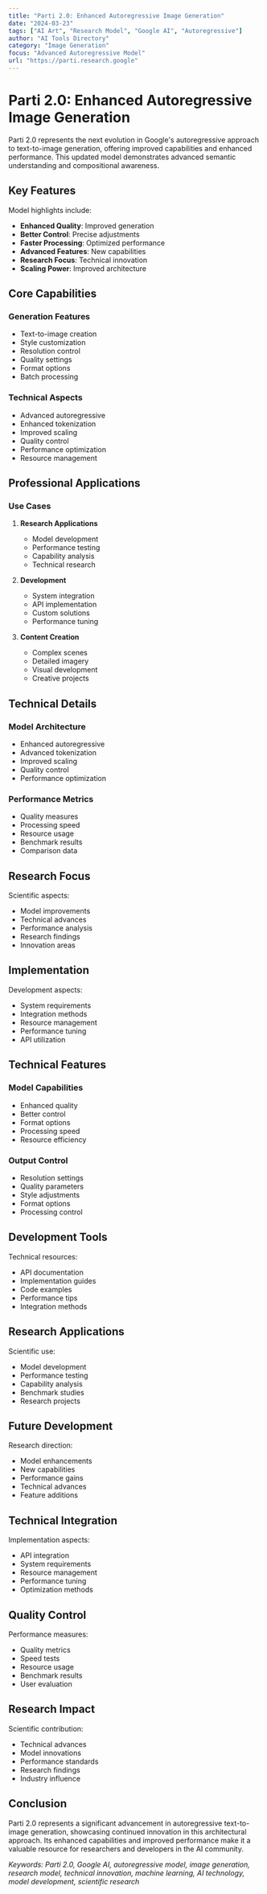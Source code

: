 ```yaml
---
title: "Parti 2.0: Enhanced Autoregressive Image Generation"
date: "2024-03-23"
tags: ["AI Art", "Research Model", "Google AI", "Autoregressive"]
author: "AI Tools Directory"
category: "Image Generation"
focus: "Advanced Autoregressive Model"
url: "https://parti.research.google"
---
```


# Parti 2.0: Enhanced Autoregressive Image Generation

Parti 2.0 represents the next evolution in Google's autoregressive approach to text-to-image generation, offering improved capabilities and enhanced performance. This updated model demonstrates advanced semantic understanding and compositional awareness.

## Key Features

Model highlights include:

- **Enhanced Quality**: Improved generation
- **Better Control**: Precise adjustments
- **Faster Processing**: Optimized performance
- **Advanced Features**: New capabilities
- **Research Focus**: Technical innovation
- **Scaling Power**: Improved architecture

## Core Capabilities

### Generation Features
- Text-to-image creation
- Style customization
- Resolution control
- Quality settings
- Format options
- Batch processing

### Technical Aspects
- Advanced autoregressive
- Enhanced tokenization
- Improved scaling
- Quality control
- Performance optimization
- Resource management

## Professional Applications

### Use Cases
1. **Research Applications**
   - Model development
   - Performance testing
   - Capability analysis
   - Technical research

2. **Development**
   - System integration
   - API implementation
   - Custom solutions
   - Performance tuning

3. **Content Creation**
   - Complex scenes
   - Detailed imagery
   - Visual development
   - Creative projects

## Technical Details

### Model Architecture
- Enhanced autoregressive
- Advanced tokenization
- Improved scaling
- Quality control
- Performance optimization

### Performance Metrics
- Quality measures
- Processing speed
- Resource usage
- Benchmark results
- Comparison data

## Research Focus

Scientific aspects:
- Model improvements
- Technical advances
- Performance analysis
- Research findings
- Innovation areas

## Implementation

Development aspects:
- System requirements
- Integration methods
- Resource management
- Performance tuning
- API utilization

## Technical Features

### Model Capabilities
- Enhanced quality
- Better control
- Format options
- Processing speed
- Resource efficiency

### Output Control
- Resolution settings
- Quality parameters
- Style adjustments
- Format options
- Processing control

## Development Tools

Technical resources:
- API documentation
- Implementation guides
- Code examples
- Performance tips
- Integration methods

## Research Applications

Scientific use:
- Model development
- Performance testing
- Capability analysis
- Benchmark studies
- Research projects

## Future Development

Research direction:
- Model enhancements
- New capabilities
- Performance gains
- Technical advances
- Feature additions

## Technical Integration

Implementation aspects:
- API integration
- System requirements
- Resource management
- Performance tuning
- Optimization methods

## Quality Control

Performance measures:
- Quality metrics
- Speed tests
- Resource usage
- Benchmark results
- User evaluation

## Research Impact

Scientific contribution:
- Technical advances
- Model innovations
- Performance standards
- Research findings
- Industry influence

## Conclusion

Parti 2.0 represents a significant advancement in autoregressive text-to-image generation, showcasing continued innovation in this architectural approach. Its enhanced capabilities and improved performance make it a valuable resource for researchers and developers in the AI community.

*Keywords: Parti 2.0, Google AI, autoregressive model, image generation, research model, technical innovation, machine learning, AI technology, model development, scientific research* 